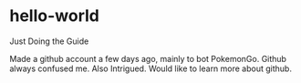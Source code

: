 # hello-world
Just Doing the Guide

Made a github account a few days ago, mainly to bot PokemonGo.
Github always confused me. Also Intrigued.
Would like to learn more about github.
